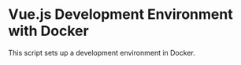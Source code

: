 # Vue.js Development Environment with Docker

This script sets up a development environment in Docker.